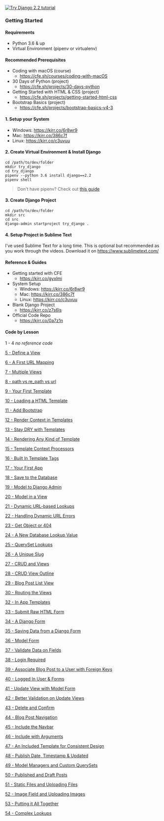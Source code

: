 [![Try Django 2.2 tutorial](https://static.codingforentrepreneurs.com/media/projects/try-django-22/images/share/try_django_2_2_share.jpg)](https://www.codingforentrepreneurs.com/projects/try-django-22)


### Getting Started

#### Requirements
- Python 3.6 & up
- Virtual Environment (pipenv or virtualenv)

#### Recommended Prerequisites
- Coding with macOS (course)
    - https://cfe.sh/courses/coding-with-macOS
- 30 Days of Python (project)
    - https://cfe.sh/projects/30-days-python
- Getting Started with HTML & CSS (project)
    - https://cfe.sh/projects/getting-started-html-css
- Bootstrap Basics (project)
    - https://cfe.sh/projects/bootstrap-basics-v4-3


#### 1. Setup your System
- Windows: https://kirr.co/6r8wr9
- Mac: https://kirr.co/386c7f
- Linux: https://kirr.co/c3uvuu


#### 2. Create Virtual Environment & Install Django
```
cd /path/to/dev/folder
mkdir try_django
cd try_django
pipenv --python 3.6 install django==2.2
pipenv shell
```
> Don't have pipenv? Check out [this guide](https://www.codingforentrepreneurs.com/blog/pipenv-virtual-environments-for-python/)

#### 3. Create Django Project
```
cd /path/to/dev/folder
mkdir src
cd src
django-admin startproject try_django .
```

#### 4. Setup Project in Sublime Text
I've used Sublime Text for a long time. This is optional but recommended as you work through the videos. Download it on https://www.sublimetext.com/


#### Reference & Guides
- Getting started with CFE
    - https://kirr.co/gyxlmi
- System Setup
    - Windows: https://kirr.co/6r8wr9
    - Mac: https://kirr.co/386c7f
    - Linux: https://kirr.co/c3uvuu
- Blank Django Project
    - https://kirr.co/z7s6ls 
- Official Code Repo
    - https://kirr.co/0a7z1n


#### Code by Lesson

1 - 4 _no reference code_

[5 - Define a View](../../tree/7b03eecee7f720828da5151f9a91e75bf463eabf/)

[6 - A First URL Mapping](../../tree/fc9d8317975a3e7d81024b6ff6fa732a7eb4cd51/)

[7 - Multiple Views](../../tree/b62dcde16ead85abf1459302bf9e59c779522e98/)

[8 - path vs re_path vs url](../../tree/c16191c203c3e2a683b159eb00226f0da3f4641a/)

[9 - Your First Template](../../tree/c34a1d1b8274d6a7939b2ae4543a2c3b8408fd42/)

[10 - Loading a HTML Template](../../tree/958e1b2e8419fdb4fe804905b24a9fd3446703d8/)

[11 - Add Bootstrap](../../tree/425d18a9d89f48eab50f5e95ccd4db8cf065db1f/)

[12 - Render Context in Templates](../../tree/657832d7cde0f57e04d009e851bc46928680f195/)

[13 - Stay DRY with Templates](../../tree/591266b2631adfc3e6160c5ad2680ec5539db712/)

[14 - Rendering Any Kind of Template](../../tree/4a99376aa473a8039679634c047595fa4f662870/)

[15 - Template Context Processors](../../tree/748d52618acd0321c4ccdd73caaf76f20a69ca37/)

[16 - Built In Template Tags](../../tree/be3015046ae832eb435de6477887af7958816be4/)

[17 - Your First App](../../tree/46a4dba8143a48017f2beb7b0f003625bc6f1fec/)

[18 - Save to the Database](../../tree/23fcbce14a0dd0e209bb2d24deb012ee1f2796aa/)

[19 - Model to Django Admin](../../tree/da5bc723f26acf7746cd47b87184b5cedfec4244/)

[20 - Model in a View](../../tree/ad5ccafbe6455a8d84b71bc6c8bad50a7885dcd3/)

[21 - Dynamic URL-based Lookups](../../tree/c0eabca39e6464fb53d2724006b69e9beb440504/)

[22 - Handling Dynamic URL Errors](../../tree/3728033641f87b9796c9e43154082f93c52d2e3c/)

[23 - Get Object or 404](../../tree/1354e7b297498ab23df09e4b3ef14a1acb7f3d70/)

[24 - A New Database Lookup Value](../../tree/ada883bb529c6344e749a3c3e4d358cb70e5423e/)

[25 - QuerySet Lookups](../../tree/a0d7125e4b943b4f8d91d7eb7cc5dfefb20e9a22/)

[26 - A Unique Slug](../../tree/d66968d653a3e648ba4990a420ad0465ccdb8980/)

[27 - CRUD and Views](../../tree/8c584df2d6822628653e068d3996c86e76e0d015/)

[28 - CRUD View Outline](../../tree/c3c9e1d11026ede663a0b8cb8a228b2c8163f891/)

[29 - Blog Post List View](../../tree/38c56972032ee299d6726c344055530160de03ce/)

[30 - Routing the Views](../../tree/3c3aef27f2ababa85d8527670bfd8f0806dceaf3/)

[32 - In App Templates](../../tree/1b2c700d6bb04f035e940052c747773d5e6fe67f/)

[33 - Submit Raw HTML Form](../../tree/e3de7adcb32d45c5f1ee5dc59d508286cd097b47/)

[34 - A Django Form](../../tree/c2eee29ceeeb6ce11c4801eddb9bde0051844c74/)

[35 - Saving Data from a Django Form](../../tree/ad4b67a2b2e3ba75cb8869bb67541e611dd36576/)

[36 - Model Form](../../tree/2ba8f4af1de4618d5785870bdab2d85e59a5c9bd/)

[37 - Validate Data on Fields](../../tree/e7e9c05348bea84518fd7d73f6fa920fc255a14d/)

[38 - Login Required](../../tree/d12094fdca9b0aebaa521a85d8dbbefb531faeed/)

[39 - Associate Blog Post to a User with Foreign Keys](../../tree/bdb4b392516d2ff7c013c27a17da9a5954bde932/)

[40 - Logged In User & Forms](../../tree/ddddca8a7d1a7bef5c2ccc9443e9b11f51df2648/)

[41 - Update View with Model Form](../../tree/26e32d754a80991fc0406b1adf32c5a2096fa316/)

[42 - Better Validation on Update Views](../../tree/8db9a124bdfa17b1a4815917e7c2a3c14334f8e4/)

[43 - Delete and Confirm](../../tree/bd6412813ea103f796df4a97d50e7b5c2f829767/)

[44 - Blog Post Navigation](../../tree/7c5818accd96b76cdae596780934c8d7859169b9/)

[45 - Include the Navbar](../../tree/0947604c3dfeaaf612b57170ec1fe4cfd191012e/)

[46 - Include with Arguments](../../tree/69ff77a82a6b3a16480cdd47c73a2c91a05a9109/)

[47 - An Included Template for Consistent Design](../../tree/0a4d1ef220e5e6601617d829714c2a243421a191/)

[48 - Publish Date, Timestamp & Updated](../../tree/9f17efd6a246f986435b6fe59e528f6e48fef7fd/)

[49 - Model Managers and Custom QuerySets](../../tree/31ff0d6c5a49ef5c9e8283d9f354d5cede1888c9/)

[50 - Published and Draft Posts](../../tree/f633fb02000e4b70205b5f8a2f0ef2dc947699de/)

[51 - Static Files and Uploading Files](../../tree/e44cf41eac90e0ddd8b258b9e46d5af520a9b4b2/)

[52 - Image Field and Uploading Images](../../tree/fb9d688f217aca5144275dd516d87f3d6f67cf7f/)

[53 - Putting it All Together](../../tree/85bcd4dfa09e79752e5f1743fb1fbb8cf23e7a7c/)

[54 - Complex Lookups](../../tree/f6e6ba0c222e65cc376758cb2aa4a52b01151f5d/)

